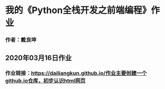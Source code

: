 # 我的《Python全栈开发之前端编程》作业
### 作者：戴良坤
## 2020年03月16日作业
### 作业链接：https://dailiangkun.github.io/作业主要创建一个github.io仓库，初步认识html网页
